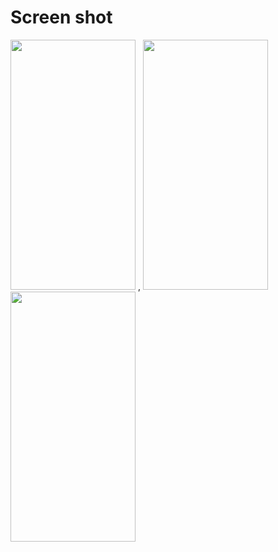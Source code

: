 # Screen shot

<img src = "https://user-images.githubusercontent.com/53982895/130093990-b186ec68-4653-4aa3-8865-117ff34e0f18.png" width = "200" height = "400"> , <img src = "https://user-images.githubusercontent.com/53982895/130094000-b091edd6-947d-4702-96c8-659cf2306c81.png" width = "200" height = "400">
<img src = "https://user-images.githubusercontent.com/53982895/130093995-91d675a2-e326-429c-9688-4189bc24eb0b.png" width = "200" height = "400">
